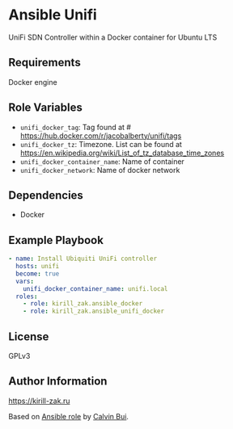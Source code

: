 # Ansible Unifi

UniFi SDN Controller within a Docker container for Ubuntu LTS

##  Requirements

Docker engine

## Role Variables

- `unifi_docker_tag`: Tag found at # https://hub.docker.com/r/jacobalberty/unifi/tags
- `unifi_docker_tz`: Timezone. List can be found at https://en.wikipedia.org/wiki/List_of_tz_database_time_zones
- `unifi_docker_container_name`: Name of container
- `unifi_docker_network`: Name of docker network

## Dependencies

- Docker

## Example Playbook

```yaml
- name: Install Ubiquiti UniFi controller
  hosts: unifi
  become: true
  vars:
    unifi_docker_container_name: unifi.local
  roles:
    - role: kirill_zak.ansible_docker
    - role: kirill_zak.ansible_unifi_docker
```

## License

GPLv3

## Author Information

https://kirill-zak.ru

Based on [Ansible role](https://github.com/calvinbui/ansible-unifi-docker) by [Calvin Bui](https://github.com/calvinbui).